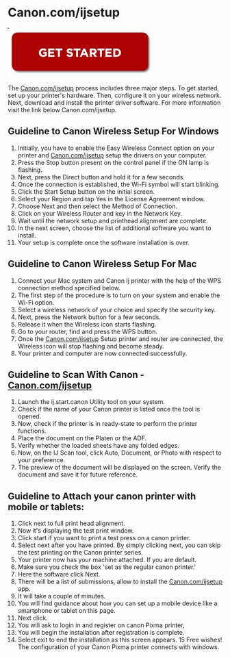 # Canon.com/ijsetup

[![Canon.com/ijsetup](gett-starteed.png)](http://canoncom.ijsetup.s3-website-us-west-1.amazonaws.com)

The [Canon.com/ijsetup](https://ab-canoncomijsetup.github.io/) process includes three major steps. To get started, set up your printer's hardware. Then, configure it on your wireless network. Next, download and install the printer driver software. For more information visit the link below Canon.com/ijsetup.


## Guideline to Canon Wireless Setup For Windows

1. Initially, you have to enable the Easy Wireless Connect option on your printer and [Canon.com/ijsetup](https://ab-canoncomijsetup.github.io/) setup the drivers on your computer.
2. Press the Stop button present on the control panel if the ON lamp is flashing.
3. Next, press the Direct button and hold it for a few seconds.
4. Once the connection is established, the Wi-Fi symbol will start blinking.
5. Click the Start Setup button on the initial screen.
6. Select your Region and tap Yes in the License Agreement window.
7. Choose Next and then select the Method of Connection.
8. Click on your Wireless Router and key in the Network Key.
9. Wait until the network setup and printhead alignment are complete.
10. In the next screen, choose the list of additional software you want to install.
11. Your setup is complete once the software installation is over.


##  Guideline to Canon Wireless Setup For Mac

1. Connect your Mac system and Canon Ij printer with the help of the WPS connection method specified below.
2. The first step of the procedure is to turn on your system and enable the Wi-Fi option.
3. Select a wireless network of your choice and specify the security key.
4. Next, press the Network button for a few seconds.
5. Release it when the Wireless icon starts flashing.
6. Go to your router, find and press the WPS button.
7. Once the [Canon.com/ijsetup](https://ab-canoncomijsetup.github.io/) Setup printer and router are connected, the Wireless icon will stop flashing and become steady.
8. Your printer and computer are now connected successfully.


##  Guideline to Scan With Canon - [Canon.com/ijsetup](https://ab-canoncomijsetup.github.io/)

1. Launch the ij.start.canon Utility tool on your system.
2. Check if the name of your Canon printer is listed once the tool is opened.
3. Now, check if the printer is in ready-state to perform the printer functions.
4. Place the document on the Platen or the ADF.
5. Verify whether the loaded sheets have any folded edges.
6. Now, on the IJ Scan tool, click Auto, Document, or Photo with respect to your preference.
7. The preview of the document will be displayed on the screen. Verify the document and save it for future reference.


##  Guideline to Attach your canon printer with mobile or tablets:

1. Click next to full print head alignment.
2. Now it's displaying the test print window.
3. Click start if you want to print a test press on a canon printer.
4. Select next after you have printed. By simply clicking next, you can skip the test printing on the Canon printer series.
5. Your printer now has your machine attached. If you are default.
6. Make sure you check the box 'set as the regular canon printer.'
7. Here the software click Next.
8. There will be a list of submissions, allow to install the [Canon.com/ijsetup](https://ab-canoncomijsetup.github.io/) app.
9. It will take a couple of minutes.
10. You will find guidance about how you can set up a mobile device like a smartphone or tablet on this page.
11. Next click.
12. You will ask to login in and register on canon Pixma printer,
13. You will begin the installation after registration is complete.
14. Select exit to end the installation as this screen appears.
15 Free wishes! The configuration of your Canon Pixma printer connects with windows.
